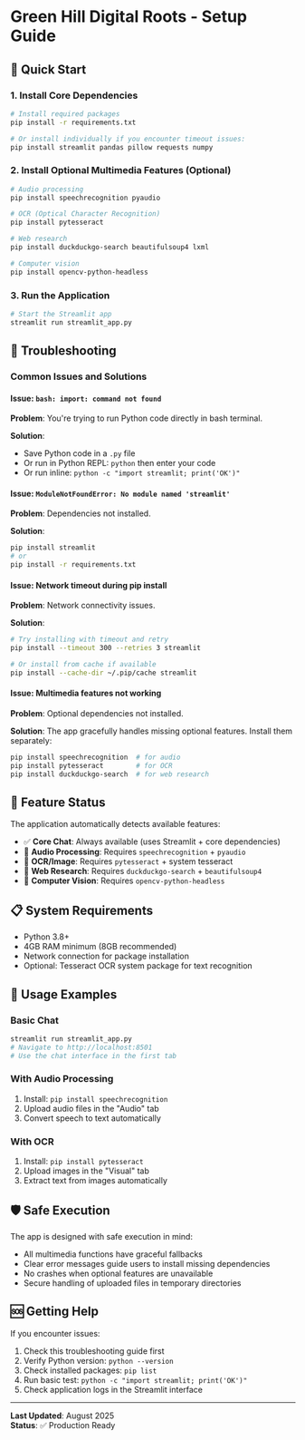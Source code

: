 # Green Hill Digital Roots - Setup Guide

## 🚀 Quick Start

### 1. Install Core Dependencies
```bash
# Install required packages
pip install -r requirements.txt

# Or install individually if you encounter timeout issues:
pip install streamlit pandas pillow requests numpy
```

### 2. Install Optional Multimedia Features (Optional)
```bash
# Audio processing
pip install speechrecognition pyaudio

# OCR (Optical Character Recognition)  
pip install pytesseract

# Web research
pip install duckduckgo-search beautifulsoup4 lxml

# Computer vision
pip install opencv-python-headless
```

### 3. Run the Application
```bash
# Start the Streamlit app
streamlit run streamlit_app.py
```

## 🔧 Troubleshooting

### Common Issues and Solutions

#### Issue: `bash: import: command not found`
**Problem**: You're trying to run Python code directly in bash terminal.

**Solution**: 
- Save Python code in a `.py` file
- Or run in Python REPL: `python` then enter your code
- Or run inline: `python -c "import streamlit; print('OK')"`

#### Issue: `ModuleNotFoundError: No module named 'streamlit'`
**Problem**: Dependencies not installed.

**Solution**:
```bash
pip install streamlit
# or
pip install -r requirements.txt
```

#### Issue: Network timeout during pip install
**Problem**: Network connectivity issues.

**Solution**:
```bash
# Try installing with timeout and retry
pip install --timeout 300 --retries 3 streamlit

# Or install from cache if available
pip install --cache-dir ~/.pip/cache streamlit
```

#### Issue: Multimedia features not working
**Problem**: Optional dependencies not installed.

**Solution**: The app gracefully handles missing optional features. Install them separately:
```bash
pip install speechrecognition  # for audio
pip install pytesseract        # for OCR
pip install duckduckgo-search  # for web research
```

## 🎯 Feature Status

The application automatically detects available features:

- ✅ **Core Chat**: Always available (uses Streamlit + core dependencies)
- 🔄 **Audio Processing**: Requires `speechrecognition` + `pyaudio`
- 🔄 **OCR/Image**: Requires `pytesseract` + system tesseract
- 🔄 **Web Research**: Requires `duckduckgo-search` + `beautifulsoup4`
- 🔄 **Computer Vision**: Requires `opencv-python-headless`

## 📋 System Requirements

- Python 3.8+
- 4GB RAM minimum (8GB recommended)
- Network connection for package installation
- Optional: Tesseract OCR system package for text recognition

## 🎨 Usage Examples

### Basic Chat
```bash
streamlit run streamlit_app.py
# Navigate to http://localhost:8501
# Use the chat interface in the first tab
```

### With Audio Processing
1. Install: `pip install speechrecognition`
2. Upload audio files in the "Audio" tab
3. Convert speech to text automatically

### With OCR
1. Install: `pip install pytesseract`
2. Upload images in the "Visual" tab  
3. Extract text from images automatically

## 🛡️ Safe Execution

The app is designed with safe execution in mind:
- All multimedia functions have graceful fallbacks
- Clear error messages guide users to install missing dependencies
- No crashes when optional features are unavailable
- Secure handling of uploaded files in temporary directories

## 🆘 Getting Help

If you encounter issues:

1. Check this troubleshooting guide first
2. Verify Python version: `python --version`
3. Check installed packages: `pip list`
4. Run basic test: `python -c "import streamlit; print('OK')"`
5. Check application logs in the Streamlit interface

---

**Last Updated**: August 2025  
**Status**: ✅ Production Ready